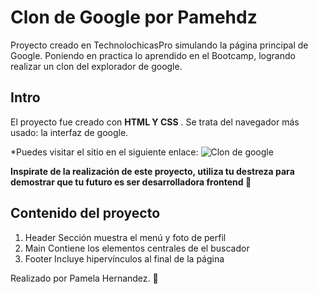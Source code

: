 # Clon de Google por Pamehdz

Proyecto creado en TechnolochicasPro simulando la página principal de Google.
Poniendo en practica lo aprendido en el Bootcamp, logrando realizar un clon del explorador de google. 

## Intro

El proyecto fue creado con **HTML Y CSS** . Se trata del navegador más usado: la interfaz de google.

*Puedes visitar el sitio en el siguiente  enlace:
![Clon de google](https://www.linuxadictos.com/wp-content/uploads/Google-en-Firefox.png)

**Inspirate de la realización de este proyecto, utiliza tu destreza para demostrar que tu futuro es ser desarrolladora frontend 💪**

## Contenido del proyecto 
1. Header
Sección muestra el menú y foto de perfil
2. Main
Contiene los elementos centrales de el buscador
3. Footer
Incluye hipervínculos al final de la página

Realizado por Pamela Hernandez. 💜
